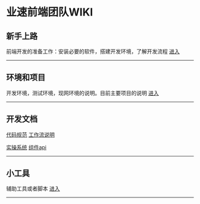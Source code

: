 
业速前端团队WIKI
=============================


新手上路
---------------
前端开发的准备工作：安装必要的软件，搭建开发环境，了解开发流程 [进入](page/getting-start.mdt)
- - -


环境和项目
---------------
开发环境，测试环境，现网环境的说明。目前主要项目的说明 [进入](page/environment.mdt)
- - -


开发文档
---------------

[代码规范](https://github.com/sivan/javascript-style-guide/blob/master/es5/README.md)	 [工作流说明](doc/work-flow.mdt) 

[实操系统](page/apo.mdt)	[组件api](page/component.mdt) 
- - -


小工具
---------------
辅助工具或者脚本 [进入](page/tools.mdt)
- - -